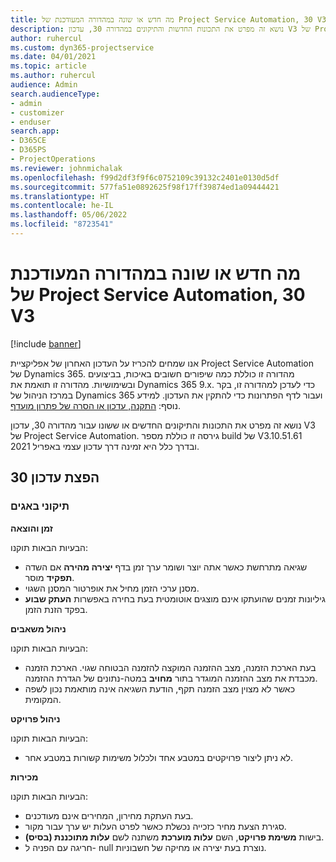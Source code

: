 ```yaml
---
title: מה חדש או שונה במהדורה המעודכנת של Project Service Automation, 30 V3
description: נושא זה מפרט את התכונות החדשות והתיקונים במהדורה 30, עדכון V3 של Project Service Automation.
author: ruhercul
ms.custom: dyn365-projectservice
ms.date: 04/01/2021
ms.topic: article
ms.author: ruhercul
audience: Admin
search.audienceType:
- admin
- customizer
- enduser
search.app:
- D365CE
- D365PS
- ProjectOperations
ms.reviewer: johnmichalak
ms.openlocfilehash: f99d2df3f9f6c0752109c39132c2401e0130d5df
ms.sourcegitcommit: 577fa51e0892625f98f17ff39874ed1a09444421
ms.translationtype: HT
ms.contentlocale: he-IL
ms.lasthandoff: 05/06/2022
ms.locfileid: "8723541"
---
```

# <a name="whats-new-or-changed-in-project-service-automation-update-release-30-v3"></a>מה חדש או שונה במהדורה המעודכנת של Project Service Automation, 30 V3

[!include [banner](../includes/psa-now-project-operations.md)]

אנו שמחים להכריז על העדכון האחרון של אפליקציית Project Service Automation של Dynamics 365. מהדורה זו כוללת כמה שיפורים חשובים באיכות, בביצועים ובשימושיות. מהדורה זו תואמת את Dynamics 365 9.x. כדי לעדכן למהדורה זו, בקר במרכז הניהול של Dynamics 365 ועבור לדף הפתרונות כדי להתקין את העדכון. למידע נוסף: [התקנה, עדכון או הסרה של פתרון מועדף](/power-platform/admin/install-remove-preferred-solution).

נושא זה מפרט את התכונות והתיקונים החדשים או ששונו עבור מהדורה 30, עדכון V3 של Project Service Automation. גירסה זו כוללת מספר build של V3.10.51.61 ובדרך כלל היא זמינה דרך עדכון עצמי באפריל 2021.

## <a name="update-release-30"></a>הפצת עדכון 30

### <a name="bug-fixes"></a>תיקוני באגים

**זמן והוצאה**

הבעיות הבאות תוקנו:

- שגיאה מתרחשת כאשר אתה יוצר ושומר ערך זמן בדף **יצירה מהירה** אם השדה **תפקיד** מוסר.
- מסנן ערכי הזמן מחיל את אופרטור המסנן השגוי.
- גיליונות זמנים שהועתקו אינם מוצגים אוטומטית בעת בחירה באפשרות **העתק שבוע** בפקד הזנת הזמן.

**ניהול משאבים**

הבעיות הבאות תוקנו:

- בעת הארכת הזמנה, מצב ההזמנה המוקצה להזמנה הבטוחה שגוי. הארכת הזמנה מכבדת את מצב ההזמנה המוגדר בתור **מחויב‬** במטה-נתונים של הגדרת ההזמנה.
- כאשר לא מצוין מצב הזמנה תקף, הודעת השגיאה אינה מותאמת נכון לשפה המקומית.

**ניהול פרויקט**

הבעיות הבאות תוקנו:

- לא ניתן ליצור פרויקטים במטבע אחד ולכלול משימות קשורות במטבע אחר.

**מכירות**

הבעיות הבאות תוקנו:

- בעת העתקת מחירון, המחירים אינם מעודכנים.
- סגירת הצעת מחיר כזכייה נכשלת כאשר לפרט העלות יש ערך עבור מקור.
- בישות **משימת פרויקט**, השם **עלות מוערכת** משתנה לשם **עלות מתוכננת (בסיס)**.
- חריגה עם הפניה ל- null נוצרת בעת יצירה או מחיקה של חשבוניות.
